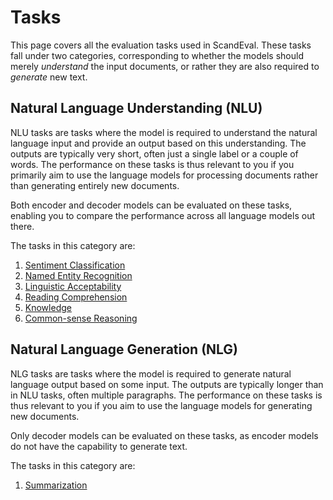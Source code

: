 # Tasks

This page covers all the evaluation tasks used in ScandEval. These tasks fall under two
categories, corresponding to whether the models should merely _understand_ the input
documents, or rather they are also required to _generate_ new text.


## Natural Language Understanding (NLU)

NLU tasks are tasks where the model is required to understand the natural language input
and provide an output based on this understanding. The outputs are typically very short,
often just a single label or a couple of words. The performance on these tasks is thus
relevant to you if you primarily aim to use the language models for processing documents
rather than generating entirely new documents.

Both encoder and decoder models can be evaluated on these tasks, enabling you to compare
the performance across all language models out there.

The tasks in this category are:

1. [Sentiment Classification](sentiment-classification.md)
2. [Named Entity Recognition](named-entity-recognition.md)
3. [Linguistic Acceptability](linguistic-acceptability.md)
4. [Reading Comprehension](reading-comprehension.md)
5. [Knowledge](knowledge.md)
6. [Common-sense Reasoning](common-sense-reasoning.md)


## Natural Language Generation (NLG)

NLG tasks are tasks where the model is required to generate natural language output
based on some input. The outputs are typically longer than in NLU tasks, often multiple
paragraphs. The performance on these tasks is thus relevant to you if you aim to use the
language models for generating new documents.

Only decoder models can be evaluated on these tasks, as encoder models do not have the
capability to generate text.

The tasks in this category are:

1. [Summarization](summarization.md)
